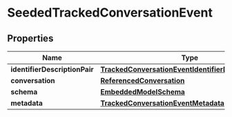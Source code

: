 
# SeededTrackedConversationEvent

## Properties
Name | Type | Description | Notes
------------ | ------------- | ------------- | -------------
**identifierDescriptionPair** | [**TrackedConversationEventIdentifierDescriptionPairs**](TrackedConversationEventIdentifierDescriptionPairs.md) |  | 
**conversation** | [**ReferencedConversation**](ReferencedConversation.md) |  | 
**schema** | [**EmbeddedModelSchema**](EmbeddedModelSchema.md) |  |  [optional]
**metadata** | [**TrackedConversationEventMetadata**](TrackedConversationEventMetadata.md) |  |  [optional]



